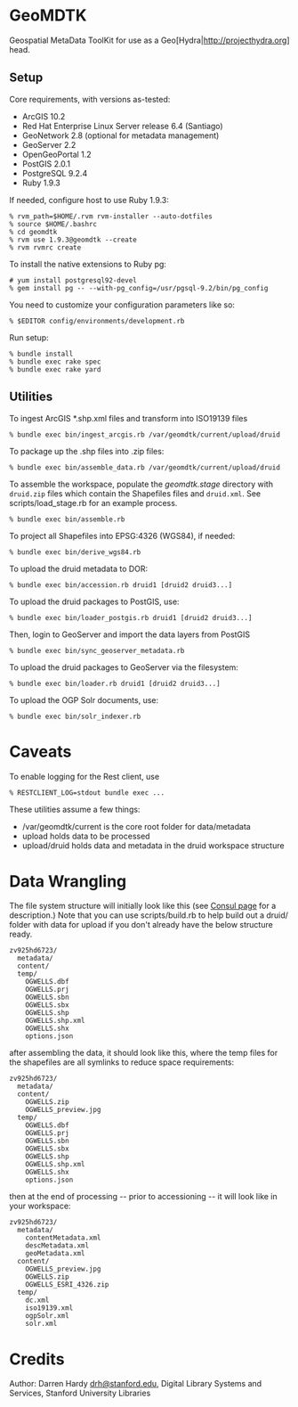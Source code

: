 GeoMDTK
=======

Geospatial MetaData ToolKit for use as a Geo[Hydra|http://projecthydra.org]
head.

Setup
-----

Core requirements, with versions as-tested:

  * ArcGIS 10.2
  * Red Hat Enterprise Linux Server release 6.4 (Santiago)
  * GeoNetwork 2.8 (optional for metadata management)
  * GeoServer 2.2
  * OpenGeoPortal 1.2
  * PostGIS 2.0.1
  * PostgreSQL 9.2.4
  * Ruby 1.9.3

If needed, configure host to use Ruby 1.9.3:

    % rvm_path=$HOME/.rvm rvm-installer --auto-dotfiles
    % source $HOME/.bashrc
    % cd geomdtk
    % rvm use 1.9.3@geomdtk --create
    % rvm rvmrc create

To install the native extensions to Ruby pg:

    # yum install postgresql92-devel
    % gem install pg -- --with-pg_config=/usr/pgsql-9.2/bin/pg_config 

You need to customize your configuration parameters like so:

    % $EDITOR config/environments/development.rb

Run setup:

    % bundle install
    % bundle exec rake spec
    % bundle exec rake yard

Utilities
---------

To ingest ArcGIS *.shp.xml files and transform into ISO19139 files

    % bundle exec bin/ingest_arcgis.rb /var/geomdtk/current/upload/druid

To package up the .shp files into .zip files:

    % bundle exec bin/assemble_data.rb /var/geomdtk/current/upload/druid

To assemble the workspace, populate the *geomdtk.stage* directory with `druid.zip` files which
contain the Shapefiles files and `druid.xml`. See scripts/load_stage.rb for an example process.

    % bundle exec bin/assemble.rb

To project all Shapefiles into EPSG:4326 (WGS84), if needed:

    % bundle exec bin/derive_wgs84.rb

To upload the druid metadata to DOR:

    % bundle exec bin/accession.rb druid1 [druid2 druid3...]

To upload the druid packages to PostGIS, use:

    % bundle exec bin/loader_postgis.rb druid1 [druid2 druid3...]

Then, login to GeoServer and import the data layers from PostGIS

    % bundle exec bin/sync_geoserver_metadata.rb

To upload the druid packages to GeoServer via the filesystem:

    % bundle exec bin/loader.rb druid1 [druid2 druid3...]

To upload the OGP Solr documents, use:

    % bundle exec bin/solr_indexer.rb 

Caveats
=======

To enable logging for the Rest client, use

    % RESTCLIENT_LOG=stdout bundle exec ...

These utilities assume a few things:

* /var/geomdtk/current is the core root folder for data/metadata
* upload holds data to be processed
* upload/druid holds data and metadata in the druid workspace structure

Data Wrangling
==============


The file system structure will initially look like this (see [Consul
page](https://consul.stanford.edu/x/C5xSC) for a description.) Note that you
can use scripts/build.rb to help build out a druid/ folder with data for
upload if you don't already have the below structure ready.

    zv925hd6723/
      metadata/
      content/
      temp/
        OGWELLS.dbf
        OGWELLS.prj
        OGWELLS.sbn
        OGWELLS.sbx
        OGWELLS.shp
        OGWELLS.shp.xml
        OGWELLS.shx
        options.json

after assembling the data, it should look like this, where the temp files for the shapefiles are all symlinks to reduce space requirements:

    zv925hd6723/
      metadata/
      content/
        OGWELLS.zip
        OGWELLS_preview.jpg
      temp/
        OGWELLS.dbf
        OGWELLS.prj
        OGWELLS.sbn
        OGWELLS.sbx
        OGWELLS.shp
        OGWELLS.shp.xml
        OGWELLS.shx
        options.json


then at the end of processing -- prior to accessioning -- it will look like in your workspace:

    zv925hd6723/
      metadata/
        contentMetadata.xml
        descMetadata.xml
        geoMetadata.xml
      content/
        OGWELLS_preview.jpg
        OGWELLS.zip
        OGWELLS_ESRI_4326.zip
      temp/
        dc.xml
        iso19139.xml
        ogpSolr.xml
        solr.xml

Credits
=======

Author: Darren Hardy <drh@stanford.edu>,
        Digital Library Systems and Services,
        Stanford University Libraries

